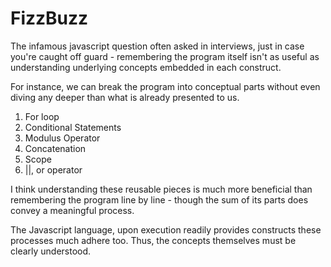 # FizzBuzz
The infamous javascript question often asked in interviews, just in case you're caught off guard - remembering the program itself isn't as useful as understanding underlying concepts embedded in each construct.

For instance, we can break the program into conceptual parts without even diving any deeper than what is already presented to us.

1. For loop
2. Conditional Statements
3. Modulus Operator
4. Concatenation
4. Scope
5. ||, or operator

I think understanding these reusable pieces is much more beneficial than remembering the program line by line - though the sum of its parts does convey a meaningful process.

The Javascript language, upon execution readily provides constructs these processes much adhere too. Thus, the concepts themselves must be clearly understood.
